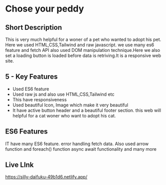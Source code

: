 # Chose your peddy
## Short Description
This is very much helpful for a woner of a pet who wanted to adopt his pet. Here we used HTML,CSS,Tailwind and raw javascript. we use many es6 feature and 
fetch API also used DOM manipulation technique.Here we also set a loading button is loaded before data is retriving.It is a responsive web site.
## 5 - Key Features 
- Used ES6 feature
- Used raw js and also use HTML,CSS,Tailwind etc
- This have responsiveness
- Used beautiful Icon, Image which make it very beautiful
- It have active button header and a beautiful footer section. this web will helpful for a cat woner who want to adopt his cat.
## ES6 Features
 IT have many ES6 feature. error handling fetch data. Also used arrow function and foreach() function async await functionality and many more
## Live LInk
  https://silly-daifuku-49b1d6.netlify.app/
